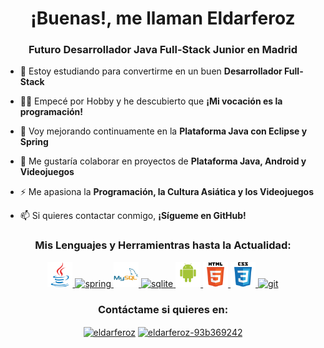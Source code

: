 <h1 align="center">¡Buenas!, me llaman Eldarferoz</h1>
<h3 align="center">Futuro Desarrollador Java Full-Stack Junior en Madrid</h3>

- 🔭 Estoy estudiando para convertirme en un buen **Desarrollador Full-Stack**

- 👨‍💻 Empecé por Hobby y he descubierto que **¡Mi vocación es la programación!**

- 🌱 Voy mejorando continuamente en la **Plataforma Java con Eclipse y Spring**

- 🤝 Me gustaría colaborar en proyectos de **Plataforma Java, Android y Videojuegos**

- ⚡ Me apasiona la **Programación, la Cultura Asiática y los Videojuegos**

- 📫 Si quieres contactar conmigo, **¡Sígueme en GitHub!**

<h3 align="center">Mis Lenguajes y Herramientras hasta la Actualidad:</h3>
<p align="center"> 

<a href="https://www.java.com" target="_blank" rel="noreferrer"> 
<img src="https://raw.githubusercontent.com/devicons/devicon/master/icons/java/java-original.svg" alt="java" width="40" height="40"/> </a> 

<a href="https://spring.io/" target="_blank" rel="noreferrer"> 
<img src="https://www.vectorlogo.zone/logos/springio/springio-icon.svg" alt="spring" width="40" height="40"/> </a> 

<a href="https://www.mysql.com/" target="_blank" rel="noreferrer"> 
<img src="https://raw.githubusercontent.com/devicons/devicon/master/icons/mysql/mysql-original-wordmark.svg" alt="mysql" width="40" height="40"/> </a> 

<a href="https://www.sqlite.org/" target="_blank" rel="noreferrer"> 
<img src="https://www.vectorlogo.zone/logos/sqlite/sqlite-icon.svg" alt="sqlite" width="40" height="40"/> </a> 

<a href="https://developer.android.com" target="_blank" rel="noreferrer"> 
<img src="https://raw.githubusercontent.com/devicons/devicon/master/icons/android/android-original-wordmark.svg" alt="android" width="40" height="40"/> </a> 

<a href="https://www.w3.org/html/" target="_blank" rel="noreferrer"> 
<img src="https://raw.githubusercontent.com/devicons/devicon/master/icons/html5/html5-original-wordmark.svg" alt="html5" width="40" height="40"/> </a> 

<a href="https://www.w3schools.com/css/" target="_blank" rel="noreferrer"> 
<img src="https://raw.githubusercontent.com/devicons/devicon/master/icons/css3/css3-original-wordmark.svg" alt="css3" width="40" height="40"/> </a> 

<a href="https://git-scm.com/" target="_blank" rel="noreferrer"> 
<img src="https://www.vectorlogo.zone/logos/git-scm/git-scm-icon.svg" alt="git" width="40" height="40"/> </a> 

</p>

<h3 align="center">Contáctame si quieres en:</h3>
<p align="center">

<a href="https://twitter.com/eldarferoz" target="blank">
<img align="center" src="https://raw.githubusercontent.com/rahuldkjain/github-profile-readme-generator/master/src/images/icons/Social/twitter.svg" alt="eldarferoz" height="30" width="40" /></a>

<a href="https://linkedin.com/in/eldarferoz-93b369242" target="blank">
<img align="center" src="https://raw.githubusercontent.com/rahuldkjain/github-profile-readme-generator/master/src/images/icons/Social/linked-in-alt.svg" alt="eldarferoz-93b369242" height="30" width="40" /></a>

</p>
